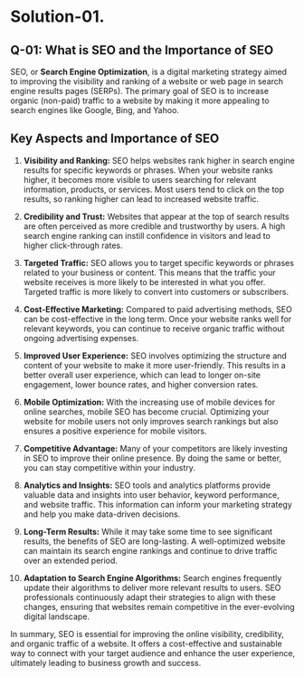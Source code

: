 # Solution-01.  
## Q-01: What is SEO and the Importance of SEO

SEO, or **Search Engine Optimization**, is a digital marketing strategy aimed to improving the visibility and ranking of a website or web page in search engine results pages (SERPs). The primary goal of SEO is to increase organic (non-paid) traffic to a website by making it more appealing to search engines like Google, Bing, and Yahoo.

## Key Aspects and Importance of SEO

1. **Visibility and Ranking:** SEO helps websites rank higher in search engine results for specific keywords or phrases. When your website ranks higher, it becomes more visible to users searching for relevant information, products, or services. Most users tend to click on the top results, so ranking higher can lead to increased website traffic.

2. **Credibility and Trust:** Websites that appear at the top of search results are often perceived as more credible and trustworthy by users. A high search engine ranking can instill confidence in visitors and lead to higher click-through rates.

3. **Targeted Traffic:** SEO allows you to target specific keywords or phrases related to your business or content. This means that the traffic your website receives is more likely to be interested in what you offer. Targeted traffic is more likely to convert into customers or subscribers.

4. **Cost-Effective Marketing:** Compared to paid advertising methods, SEO can be cost-effective in the long term. Once your website ranks well for relevant keywords, you can continue to receive organic traffic without ongoing advertising expenses.

5. **Improved User Experience:** SEO involves optimizing the structure and content of your website to make it more user-friendly. This results in a better overall user experience, which can lead to longer on-site engagement, lower bounce rates, and higher conversion rates.

6. **Mobile Optimization:** With the increasing use of mobile devices for online searches, mobile SEO has become crucial. Optimizing your website for mobile users not only improves search rankings but also ensures a positive experience for mobile visitors.

7. **Competitive Advantage:** Many of your competitors are likely investing in SEO to improve their online presence. By doing the same or better, you can stay competitive within your industry.

8. **Analytics and Insights:** SEO tools and analytics platforms provide valuable data and insights into user behavior, keyword performance, and website traffic. This information can inform your marketing strategy and help you make data-driven decisions.

9. **Long-Term Results:** While it may take some time to see significant results, the benefits of SEO are long-lasting. A well-optimized website can maintain its search engine rankings and continue to drive traffic over an extended period.

10. **Adaptation to Search Engine Algorithms:** Search engines frequently update their algorithms to deliver more relevant results to users. SEO professionals continuously adapt their strategies to align with these changes, ensuring that websites remain competitive in the ever-evolving digital landscape.

In summary, SEO is essential for improving the online visibility, credibility, and organic traffic of a website. It offers a cost-effective and sustainable way to connect with your target audience and enhance the user experience, ultimately leading to business growth and success.
